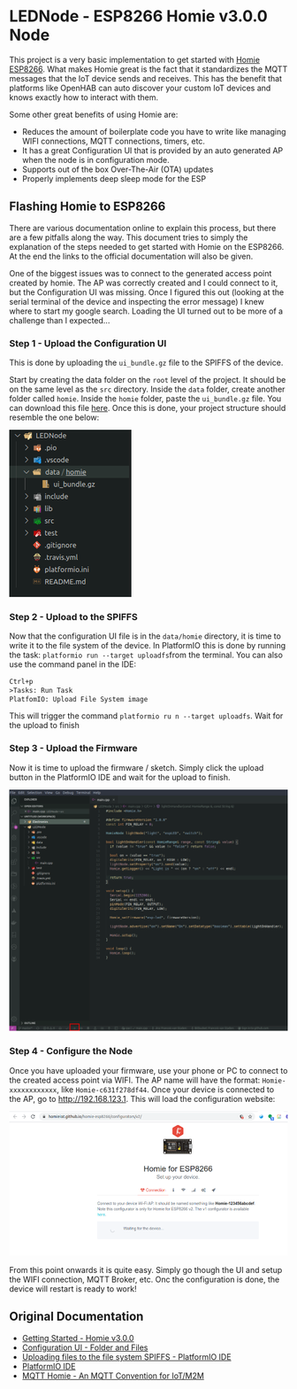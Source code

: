 # LEDNode - ESP8266 Homie v3.0.0 Node

This project is a very basic implementation to get started with [Homie ESP8266](https://github.com/homieiot/homie-esp8266). What makes Homie great is the fact that it standardizes the MQTT messages that the IoT device sends and receives. This has the benefit that platforms like OpenHAB can auto discover your custom IoT devices and knows exactly how to interact with them.

Some other great benefits of using Homie are:
- Reduces the amount of boilerplate code you have to write like managing WIFI connections, MQTT connections, timers, etc.
- It has a great Configuration UI that is provided by an auto generated AP when the node is in configuration mode.
- Supports out of the box Over-The-Air (OTA) updates
- Properly implements deep sleep mode for the ESP

## Flashing Homie to ESP8266

There are various documentation online to explain this process, but there are a few pitfalls along the way. This document tries to simply the explanation of the steps needed to get started with Homie on the ESP8266. At the end the links to the official documentation will also be given.

One of the biggest issues was to connect to the generated access point created by homie. The AP was correctly created and I could connect to it, but the Configuration UI was missing. Once I figured this out (looking at the serial terminal of the device and inspecting the error message) I knew where to start my google search. Loading the UI turned out to be more of a challenge than I expected...

### Step 1 - Upload the Configuration UI
This is done by uploading the `ui_bundle.gz` file to the SPIFFS of the device.

Start by creating the data folder on the `root` level of the project. It should be on the same level as the `src` directory. Inside the `data` folder, create another folder called `homie`. Inside the `homie` folder, paste the `ui_bundle.gz` file. You can download this file [here](http://setup.homie-esp8266.marvinroger.fr/ui_bundle.gz). Once this is done, your project structure should resemble the one below:

![Step1](images/step1-01.png)

### Step 2 - Upload to the SPIFFS

Now that the configuration UI file is in the `data/homie` directory, it is time to write it to the file system of the device. In PlatformIO this is done by running the task: `platformio run --target uploadfs`from the terminal. You can also use the command panel in the IDE:

```shell
Ctrl+p
>Tasks: Run Task
PlatfomIO: Upload File System image
```
This will trigger the command `platformio ru n --target uploadfs`. Wait for the upload to finish

### Step 3 - Upload the Firmware

Now it is time to upload the firmware / sketch. Simply click the upload button in the PlatformIO IDE and wait for the upload to finish.

![Upload Firmware](images/step3-01.png)

### Step 4 - Configure the Node

Once you have uploaded your firmware, use your phone or PC to connect to the created access point via WIFI. The AP name will have the format: `Homie-xxxxxxxxxxxx`, like `Homie-c631f278df44`. Once your device is connected to the AP, go to http://192.168.123.1. This will load the configuration website:

![Configuration UI](images/step4-01.png)

From this point onwards it is quite easy. Simply go though the UI and setup the WIFI connection, MQTT Broker, etc. Onc the configuration is done, the device will restart is ready to work!

## Original Documentation

- [Getting Started - Homie v3.0.0](https://homieiot.github.io/homie-esp8266/docs/3.0.0/quickstart/getting-started/)
- [Configuration UI - Folder and Files](https://github.com/homieiot/homie-esp8266/tree/develop/data/homie)
- [Uploading files to the file system SPIFFS - PlatformIO IDE](https://docs.platformio.org/en/stable/platforms/espressif8266.html?highlight=spiffs#uploading-files-to-file-system-spiffs)
- [PlatformIO IDE](https://platformio.org/)
- [MQTT Homie - An MQTT Convention for IoT/M2M](https://homieiot.github.io/)
